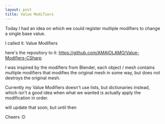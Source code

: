 ```yaml
---
layout: post
title: Value Modifiers
---
```


Today I had an idea on which we could register multiple modifiers to change a single base value.

I called it: Value Modifiers

here's the repository to it: https://github.com/AMAIOLAMO/Value-Modifiers-CSharp

I was inspired by the modifiers from Blender, each object / mesh contains multiple modifiers
that modifies the original mesh in some way, but does not destroys the original mesh.

Currently my Value Modifiers doesn't use lists, but dictionaries instead, which
isn't a good idea when what we wanted is actually apply the modification in order.

will update that soon, but until then

Cheers :D